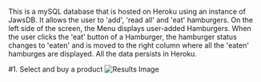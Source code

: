 This is a mySQL database that is hosted on Heroku using an instance of JawsDB. It allows the user to 'add', 'read all' and 'eat' hamburgers. On the left side of the screen, the Menu displays  user-added Hamburgers. When the user clicks the 'eat' button of a Hamburger, the hamburger status changes to 'eaten' and is moved to the right column where all the 'eaten' hamburges are displayed. All the data persists in Heroku. 

#1. Select and buy a product
![Results Image](https://github.com/fedevillalp/burger/blob/master/screen1.png)

